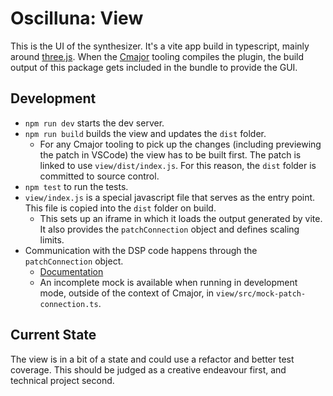 # Oscilluna: View

This is the UI of the synthesizer. It's a vite app build in typescript, mainly around [three.js](https://threejs.org/). When the [Cmajor](https://cmajor.dev/) tooling compiles the plugin, the build output of this package gets included in the bundle to provide the GUI.

## Development

- `npm run dev` starts the dev server.
- `npm run build` builds the view and updates the `dist` folder.
  - For any Cmajor tooling to pick up the changes (including previewing the patch in VSCode) the view has to be built first. The patch is linked to use `view/dist/index.js`. For this reason, the `dist` folder is committed to source control.
- `npm test` to run the tests.
- `view/index.js` is a special javascript file that serves as the entry point. This file is copied into the `dist` folder on build.
  - This sets up an iframe in which it loads the output generated by vite. It also provides the `patchConnection` object and defines scaling limits.
- Communication with the DSP code happens through the `patchConnection` object.
  - [Documentation](https://cmajor.dev/docs/PatchFormat#the-patchconnection-object)
  - An incomplete mock is available when running in development mode, outside of the context of Cmajor, in `view/src/mock-patch-connection.ts`.

## Current State

The view is in a bit of a state and could use a refactor and better test coverage. This should be judged as a creative endeavour first, and technical project second.
